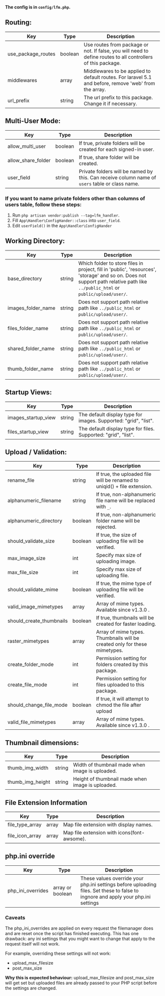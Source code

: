 **The config is in `config/lfm.php`.**

## Routing:

| Key                | Type    | Description                                                                                                  |
|--------------------|---------|--------------------------------------------------------------------------------------------------------------|
| use\_package\_routes | boolean | Use routes from package or not. If false, you will need to define routes to all controllers of this package. |
| middlewares        | array   | Middlewares to be applied to default routes. For laravel 5.1 and before, remove 'web' from the array.        |
| url_prefix         | string  | The url prefix to this package. Change it if necessary.                                                      |

## Multi-User Mode:

| Key                | Type    | Description                                                                                    |
|--------------------|---------|------------------------------------------------------------------------------------------------|
| allow\_multi\_user   | boolean | If true, private folders will be created for each signed-in user.                              |
| allow\_share\_folder | boolean | If true, share folder will be created.                                                         |
| user_field         | string  | Private folders will be named by this. Can receive column name of `users` table or class name. |

### If you want to name private folders other than columns of users table, follow these steps:

1. Run `php artisan vendor:publish --tag=lfm_handler`.
2. Fill `App\Handler\ConfigHander::class` into `user_field`.
3. Edit `userField()` in the `App\Handler\ConfigHander`

## Working Directory:

| Key                | Type   | Description                                                                                                                                                                     |
|--------------------|--------|---------------------------------------------------------------------------------------------------------------------------------------------------------------------------------|
| base_directory     | string | Which folder to store files in project, fill in 'public', 'resources', 'storage' and so on. Does not support path relative path like `../public_html` or `public/upload/user/`. |
| images\_folder\_name | string | Does not support path relative path like `../public_html` or `public/upload/user/`.                                                                                             |
| files\_folder\_name  | string | Does not support path relative path like `../public_html` or `public/upload/user/`.                                                                                             |
| shared\_folder\_name | string | Does not support path relative path like `../public_html` or `public/upload/user/`.                                                                                             |
| thumb\_folder\_name  | string | Does not support path relative path like `../public_html` or `public/upload/user/`.                                                                                             |

## Startup Views:

| Key                 | Type   | Description                                                     |
|---------------------|--------|-----------------------------------------------------------------|
| images\_startup\_view | string | The default display type for images. Supported: "grid", "list". |
| files\_startup\_view  | string | The default display type for files. Supported: "grid", "list".  |

## Upload / Validation:

| Key                     | Type    | Description                                                              |
|-------------------------|---------|--------------------------------------------------------------------------|
| rename_file             | string  | If true, the uploaded file will be renamed to uniqid() + file extension. |
| alphanumeric_filename   | string  | If  true, non-alphanumeric file name will be replaced with `_`.          |
| alphanumeric_directory  | boolean | If true, non-alphanumeric folder name will be rejected.                  |
| should\_validate\_size  | boolean | If true, the size of uploading file will be verified.                    |
| max\_image\_size        | int     | Specify max size of uploading image.                                     |
| max\_file\_size         | int     | Specify max size of uploading file.                                      |
| should\_validate\_mime  | boolean | If true, the mime type of uploading file will be verified.               |
| valid\_image\_mimetypes | array   | Array of mime types. Available since v1.3.0 .                       |
| should\_create\_thumbnails | boolean   | If true, thumbnails will be created for faster loading.                       |
| raster\_mimetypes       | array   | Array of mime types. Thumbnails will be created only for these mimetypes.                       |
| create\_folder\_mode    | int     | Permission setting for folders created by this package.                       |
| create\_file\_mode      | int     | Permission setting for files uploaded to this package.                       |
| should\_change\_file\_mode | boolean | If true, it will attempt to chmod the file after upload                  |
| valid\_file\_mimetypes  | array   | Array of mime types. Available since v1.3.0 .                       |

## Thumbnail dimensions:

| Key              | Type   | Description                                      |
|------------------|--------|--------------------------------------------------|
| thumb\_img\_width  | string | Width of thumbnail made when image is uploaded.  |
| thumb\_img\_height | string | Height of thumbnail made when image is uploaded. |

## File Extension Information

| Key             | Type  | Description                                 |
|-----------------|-------|---------------------------------------------|
| file\_type\_array | array | Map file extension with display names.      |
| file\_icon\_array | array | Map file extension with icons(font-awsome). |

## php.ini override

| Key               | Type            | Description                                                                                                                       |
|-------------------|-----------------|-----------------------------------------------------------------------------------------------------------------------------------|
| php\_ini\_overrides | array or boolean | These values override your php.ini settings before uploading files. Set these to false to ingnore and apply your php.ini settings |

### Caveats

The php\_ini\_overrides are applied on every request the filemanager does and are reset once the script has finished
executing. This has one drawback: any ini settings that you might want to change that apply to the request itself will
not work.

For example, overriding these settings will not work:

* upload\_max\_filesize
* post\_max\_size

**Why this is expected behaviour:**
upload\_max\_filesize and post\_max\_size will get set but uploaded files are already passed to your PHP script before
the settings are changed.
